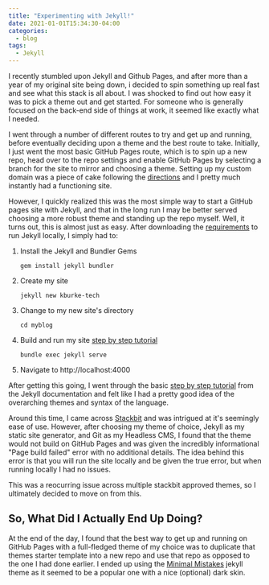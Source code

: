 ```yaml
---
title: "Experimenting with Jekyll!"
date: 2021-01-01T15:34:30-04:00
categories:
  - blog
tags:
  - Jekyll
---
```


I recently stumbled upon Jekyll and Github Pages, and after more than a year of my original site being down, i decided to spin something up real fast and see what this stack is all about. I was shocked to find out how easy it was to pick a theme out and get started. For someone who is generally focused on the back-end side of things at work, it seemed like exactly what I needed.

I went through a number of different routes to try and get up and running, before eventually deciding upon a theme and the best route to take. Initially, I just went the most basic GitHub Pages route, which is to spin up a new repo, head over to the repo settings and enable GitHub Pages by selecting a branch for the site to mirror and choosing a theme. Setting up my custom domain was a piece of cake following the [directions][custom-domain-directions] and I pretty much instantly had a functioning site.

However, I quickly realized this was the most simple way to start a GitHub pages site with Jekyll, and that in the long run I may be better served choosing a more robust theme and standing up the repo myself. Well, it turns out, this is almost just as easy. After downloading the [requirements][jekyll-requirements] to run Jekyll locally, I simply had to: 
1. Install the Jekyll and Bundler Gems
 
     ~~~ shell
     gem install jekyll bundler
     ~~~
2. Create my site
 
     ~~~ shell
     jekyll new kburke-tech
     ~~~
3. Change to my new site's directory
 
     ~~~ shell
     cd myblog
     ~~~
4.  Build and run my site [step by step tutorial]
 
     ~~~ shell
     bundle exec jekyll serve
     ~~~
5.  Navigate to http://localhost:4000

After getting this going, I went through the basic [step by step tutorial] from the Jekyll documentation and felt like I had a pretty good idea of the overarching themes and syntax of the language. 

Around this time, I came across [Stackbit] and was intrigued at it's seemingly ease of use. However, after choosing my theme of choice, Jekyll as my static site generator, and Git as my Headless CMS, I found that the theme would not build on GitHub Pages and was given the incredibly informational "Page build failed" error with no additional details. The idea behind this error is that you will run the site locally and be given the true error, but when running locally I had no issues.

This was a reocurring issue across multiple stackbit approved themes, so I ultimately decided to move on from this.

So, What Did I Actually End Up Doing?
--------
At the end of the day, I found that the best way to get up and running on GitHub Pages with a full-fledged theme of my choice was to duplicate that themes starter template into a new repo and use that repo as opposed to the one I had done earlier. I ended up using the [Minimal Mistakes] jekyll theme as it seemed to be a popular one with a nice (optional) dark skin. 

[custom-domain-directions]: https://docs.github.com/en/free-pro-team@latest/github/working-with-github-pages/managing-a-custom-domain-for-your-github-pages-site#configuring-an-apex-domain
[jekyll-requirements]: https://jekyllrb.com/docs/installation/#requirements
[step by step tutorial]: https://jekyllrb.com/docs/step-by-step/01-setup/
[Stackbit]: www.stackbit.com
[Minimal Mistakes]: https://mademistakes.com/work/minimal-mistakes-jekyll-theme/